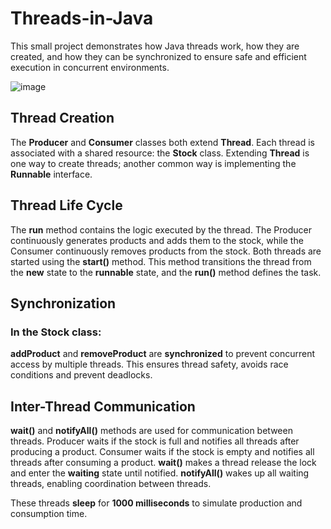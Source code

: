# Threads-in-Java
This small project demonstrates how Java threads work, how they are created, and how they can be synchronized to ensure safe and efficient execution in concurrent environments.

![image](https://github.com/user-attachments/assets/27259bcb-b87e-457b-bddb-dcb9400d3f36) 

## Thread Creation
The **Producer** and **Consumer** classes both extend **Thread**.
Each thread is associated with a shared resource: the **Stock** class.
Extending **Thread** is one way to create threads; another common way is implementing the **Runnable** interface.

## Thread Life Cycle
The **run** method contains the logic executed by the thread.
The Producer continuously generates products and adds them to the stock, while the Consumer continuously removes products from the stock.
Both threads are started using the **start()** method. This method transitions the thread from the **new** state to the **runnable** state, and the **run()** method defines the task.

## Synchronization
### In the Stock class:
**addProduct** and **removeProduct** are **synchronized** to prevent concurrent access by multiple threads. This ensures thread safety, avoids race conditions and prevent deadlocks.
## Inter-Thread Communication
**wait()** and **notifyAll()** methods are used for communication between threads.
 Producer waits if the stock is full and notifies all threads after producing a product.
 Consumer waits if the stock is empty and notifies all threads after consuming a product.
**wait()** makes a thread release the lock and enter the **waiting** state until notified.
 **notifyAll()** wakes up all waiting threads, enabling coordination between threads.

These threads **sleep** for **1000 milliseconds** to simulate production and consumption time.
